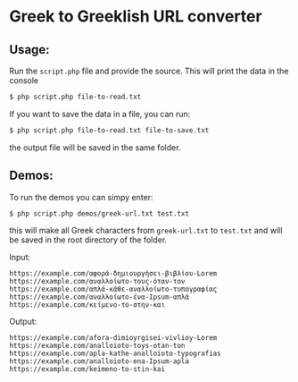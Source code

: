 # Greek to Greeklish URL converter
## Usage:

Run the ``script.php`` file and provide the source. This will print the data in the console

```bash
$ php script.php file-to-read.txt
```

If you want to save the data in a file, you can run:

```bash
$ php script.php file-to-read.txt file-to-save.txt
```

the output file will be saved in the same folder.

## Demos: 

To run the demos you can simpy enter:

```bash 
$ php script.php demos/greek-url.txt test.txt
```

this will make all Greek characters from `greek-url.txt` to `test.txt` and will be saved in the root directory of the folder.

Input:
```
https://example.com/αφορά-δημιουργήσει-βιβλίου-Lorem
https://example.com/αναλλοίωτο-τους-όταν-τον
https://example.com/απλά-κάθε-αναλλοίωτο-τυπογραφίας
https://example.com/αναλλοίωτο-ένα-Ipsum-απλά
https://example.com/κείμενο-το-στην-και
```


Output: 

```
https://example.com/afora-dimioyrgisei-vivlioy-Lorem
https://example.com/analloioto-toys-otan-ton
https://example.com/apla-kathe-analloioto-typografias
https://example.com/analloioto-ena-Ipsum-apla
https://example.com/keimeno-to-stin-kai
```
